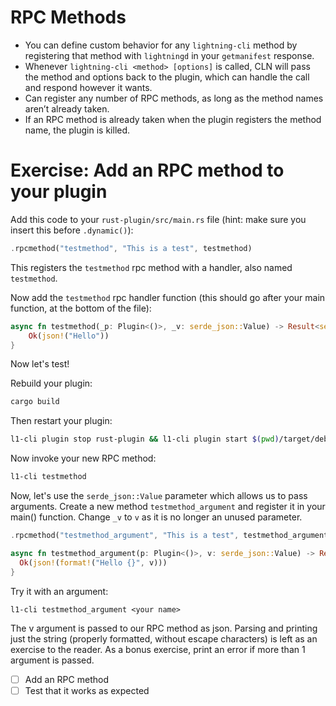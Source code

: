 # RPC Methods

- You can define custom behavior for any `lightning-cli` method by registering
  that method with `lightningd` in your `getmanifest` response.
- Whenever `lightning-cli <method> [options]` is called, CLN will pass the
  method and options back to the plugin, which can handle the call and respond
  however it wants.
- Can register any number of RPC methods, as long as the method names aren’t
  already taken.
- If an RPC method is already taken when the plugin registers the method name,
  the plugin is killed.

# Exercise: Add an RPC method to your plugin

Add this code to your `rust-plugin/src/main.rs` file (hint: make sure you insert
this before `.dynamic()`):

```rust
.rpcmethod("testmethod", "This is a test", testmethod)
```

This registers the `testmethod` rpc method with a handler, also named
`testmethod`.

Now add the `testmethod` rpc handler function (this should go after your main
function, at the bottom of the file):

```rust
async fn testmethod(_p: Plugin<()>, _v: serde_json::Value) -> Result<serde_json::Value, Error> {
    Ok(json!("Hello"))
}
```

Now let's test!

Rebuild your plugin:

```sh
cargo build
```

Then restart your plugin:

```sh
l1-cli plugin stop rust-plugin && l1-cli plugin start $(pwd)/target/debug/rust-plugin
```

Now invoke your new RPC method:

```sh
l1-cli testmethod
```

Now, let's use the `serde_json::Value` parameter which allows us to pass arguments.
Create a new method `testmethod_argument` and register it in your main() function.
Change `_v` to `v` as it is no longer an unused parameter.

```rust
.rpcmethod("testmethod_argument", "This is a test", testmethod_argument)
```

```rust
async fn testmethod_argument(p: Plugin<()>, v: serde_json::Value) -> Result<serde_json::Value, Error> {
  Ok(json!(format!("Hello {}", v)))
}
```

Try it with an argument:

```
l1-cli testmethod_argument <your name>
```

The v argument is passed to our RPC method as json.
Parsing and printing just the string (properly formatted, without escape characters) is left as an exercise to the reader.
As a bonus exercise, print an error if more than 1 argument is passed.

- [ ] Add an RPC method
- [ ] Test that it works as expected

